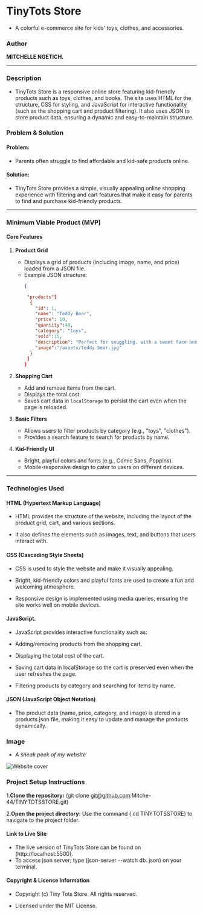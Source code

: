
# TinyTots Store

- A colorful e-commerce site for kids' toys, clothes, and accessories.

### Author
 **MITCHELLE NGETICH.**

---

### Description
- TinyTots Store is a responsive online store featuring kid-friendly products such as toys, clothes, and books. The site uses HTML for the structure, CSS for styling, and JavaScript for interactive functionality (such as the shopping cart and product filtering). It also uses JSON to store product data, ensuring a dynamic and easy-to-maintain structure.




### Problem & Solution

 #### Problem:
- Parents often struggle to find affordable and kid-safe products online.

#### Solution:
- TinyTots Store provides a simple, visually appealing online shopping experience with filtering and cart features that make it easy for parents to find and purchase kid-friendly products.

---

### **Minimum Viable Product (MVP)**

#### **Core Features**

1. **Product Grid**
   - Displays a grid of products (including image, name, and price) loaded from a JSON file.
   - Example JSON structure:
     ```json
     {
     
      "products"[
       {
         "id": 1,
         "name": "Teddy Bear",
         "price": 10,
         "quantity":40,
         "category": "toys",
         "sold":15,
         "description": "Perfect for snuggling, with a sweet face and machine-washable fabric great for kids",
         "image":"/assets/teddy bear.jpg"
       }
      ]
     }

2. **Shopping Cart**
   - Add and remove items from the cart.
   - Displays the total cost.
   - Saves cart data in `localStorage` to persist the cart even when the page is reloaded.

3. **Basic Filters**
   - Allows users to filter products by category (e.g., "toys", "clothes").
   - Provides a search feature to search for products by name.

4. **Kid-Friendly UI**
   - Bright, playful colors and fonts (e.g., Comic Sans, Poppins).
   - Mobile-responsive design to cater to users on different devices.

---


### Technologies Used
#### HTML (Hypertext Markup Language)

- HTML provides the structure of the website, including the layout of the product grid, cart, and various sections.

- It also defines the elements such as images, text, and buttons that users interact with.

#### CSS (Cascading Style Sheets)

- CSS is used to style the website and make it visually appealing.

- Bright, kid-friendly colors and playful fonts are used to create a fun and welcoming atmosphere.

- Responsive design is implemented using media queries, ensuring the site works well on mobile devices.

#### JavaScript.

- JavaScript provides interactive functionality such as:

- Adding/removing products from the shopping cart.

- Displaying the total cost of the cart.

- Saving cart data in localStorage so the cart is preserved even when the user refreshes the page.

- Filtering products by category and searching for items by name.

#### JSON (JavaScript Object Notation)

- The product data (name, price, category, and image) is stored in a products.json file, making it easy to update and manage the products dynamically.


### Image
- *A sneak peek of my website*

![Website cover](https://github.com/user-attachments/assets/a3e31676-f32c-446b-8446-96f4369fb6f7)


### Project Setup Instructions
1.**Clone the repository:**
 (git clone git@github.com:Mitche-44/TINYTOTSSTORE.git)

2.**Open the project directory:**
Use the command ( cd TINYTOTSSTORE) to navigate to the project folder.

#### Link to Live Site
- The live version of TinyTots Store can be found on (http://localhost:5500).
- To access json server; type (json-server --watch db. json) on your terminal.


#### Copyright & License Information
- Copyright (c) Tiny Tots Store. All rights reserved.

- Licensed under the MIT License.




